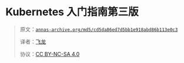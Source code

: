 # Kubernetes 入门指南第三版

> 原文：[`annas-archive.org/md5/cd5da86ed7d5bb1e918abd86b113e0c3`](https://annas-archive.org/md5/cd5da86ed7d5bb1e918abd86b113e0c3)
> 
> 译者：[飞龙](https://github.com/wizardforcel)
> 
> 协议：[CC BY-NC-SA 4.0](http://creativecommons.org/licenses/by-nc-sa/4.0/)